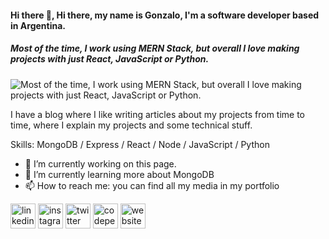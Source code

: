 #### Hi there 👋, Hi there, my name is Gonzalo, I'm a software developer based in Argentina.
##### Most of the time, I work using MERN Stack, but overall I love making projects with just React, JavaScript or Python.
![Most of the time, I work using MERN Stack, but overall I love making projects with just React, JavaScript or Python.](https://images.unsplash.com/photo-1499673610122-01c7122c5dcb?ixid=MXwxMjA3fDB8MHxwaG90by1wYWdlfHx8fGVufDB8fHw%3D&ixlib=rb-1.2.1&auto=format&fit=crop&w=1826&q=80)

I have a blog where I like writing articles about my projects from time to time, where I explain my projects and some technical stuff.

Skills: MongoDB / Express / React / Node / JavaScript / Python

- 🔭 I’m currently working on this page. 
- 🌱 I’m currently learning more about MongoDB 
- 📫 How to reach me: you can find all my media in my portfolio 


[<img src='https://cdn.jsdelivr.net/npm/simple-icons@3.0.1/icons/linkedin.svg' alt='linkedin' height='40'>](https://www.linkedin.com/in/https://www.linkedin.com/in/gonzalo-simon-aguilar//)  [<img src='https://cdn.jsdelivr.net/npm/simple-icons@3.0.1/icons/instagram.svg' alt='instagram' height='40'>](https://www.instagram.com/https://www.instagram.com/_gonzalosimon//)  [<img src='https://cdn.jsdelivr.net/npm/simple-icons@3.0.1/icons/twitter.svg' alt='twitter' height='40'>](https://twitter.com/https://twitter.com/_gonzalosimon)  [<img src='https://cdn.jsdelivr.net/npm/simple-icons@3.0.1/icons/codepen.svg' alt='codepen' height='40'>](https://codepen.io/https://codepen.io/gonzalo-simon)  [<img src='https://cdn.jsdelivr.net/npm/simple-icons@3.0.1/icons/icloud.svg' alt='website' height='40'>](gbsimon.netlify.app)  


